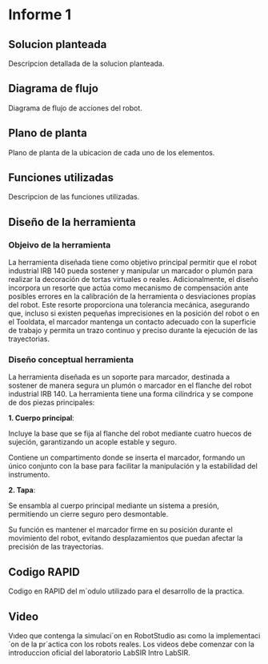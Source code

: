 
# Informe 1

## Solucion planteada

Descripcion detallada de la solucion planteada.

## Diagrama de flujo 
Diagrama de flujo de acciones del robot.
## Plano de planta
Plano de planta de la ubicacion de cada uno de los elementos.
## Funciones utilizadas
Descripcion de las funciones utilizadas.
## Diseño de la herramienta
### Objeivo de la herramienta
La herramienta diseñada tiene como objetivo principal permitir que el robot industrial IRB 140 pueda sostener y manipular un marcador o plumón para realizar la decoración de tortas virtuales o reales. Adicionalmente, el diseño incorpora un resorte que actúa como mecanismo de compensación ante posibles errores en la calibración de la herramienta o desviaciones propias del robot. Este resorte proporciona una tolerancia mecánica, asegurando que, incluso si existen pequeñas imprecisiones en la posición del robot o en el Tooldata, el marcador mantenga un contacto adecuado con la superficie de trabajo y permita un trazo continuo y preciso durante la ejecución de las trayectorias.
### Diseño conceptual herramienta
La herramienta diseñada es un soporte para marcador, destinada a sostener de manera segura un plumón o marcador en el flanche del robot industrial IRB 140. La herramienta tiene una forma cilíndrica y se compone de dos piezas principales:

**1. Cuerpo principal**:

Incluye la base que se fija al flanche del robot mediante cuatro huecos de sujeción, garantizando un acople estable y seguro.

Contiene un compartimento donde se inserta el marcador, formando un único conjunto con la base para facilitar la manipulación y la estabilidad del instrumento.

**2. Tapa**:

Se ensambla al cuerpo principal mediante un sistema a presión, permitiendo un cierre seguro pero desmontable.

Su función es mantener el marcador firme en su posición durante el movimiento del robot, evitando desplazamientos que puedan afectar la precisión de las trayectorias.
## Codigo RAPID
Codigo en RAPID del m´odulo utilizado para el desarrollo de la practica.
## Video
Vıdeo que contenga la simulaci´on en RobotStudio ası como la implementaci´on de la pr´actica con los robots
reales.
Los videos debe comenzar con la introduccion oficial del laboratorio LabSIR Intro LabSIR.
